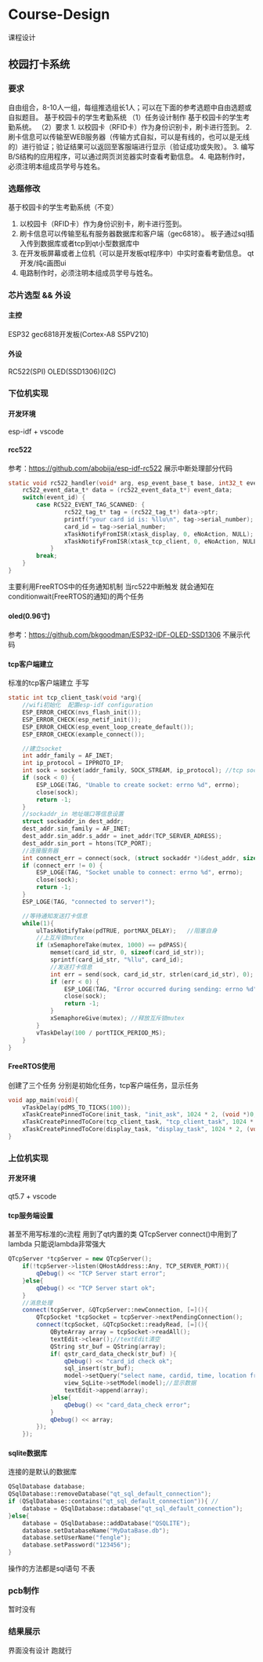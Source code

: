 # Course-Design
 课程设计

## 校园打卡系统
### 要求
自由组合，8-10人一组，每组推选组长1人；可以在下面的参考选题中自由选题或自拟题目。
基于校园卡的学生考勤系统
（1）任务设计制作
	基于校园卡的学生考勤系统。
（2）要求
	1. 以校园卡（RFID卡）作为身份识别卡，刷卡进行签到。
	2. 刷卡信息可以传输至WEB服务器（传输方式自拟，可以是有线的，也可以是无线的）进行验证；验证结果可以返回至客服端进行显示（验证成功或失败）。
	3. 编写B/S结构的应用程序，可以通过网页浏览器实时查看考勤信息。
	4. 电路制作时，必须注明本组成员学号与姓名。
### 选题修改
基于校园卡的学生考勤系统（不变）
1. 以校园卡（RFID卡）作为身份识别卡，刷卡进行签到。
2. 刷卡信息可以传输至私有服务器数据库和客户端（gec6818）。
	板子通过sql插入传到数据库或者tcp到qt小型数据库中
3. 在开发板屏幕或者上位机（可以是开发板qt程序中）中实时查看考勤信息。
	qt开发/纯c画图ui
4. 电路制作时，必须注明本组成员学号与姓名。

### 芯片选型 && 外设
#### 主控 
ESP32
gec6818开发板(Cortex-A8 S5PV210)
#### 外设
RC522(SPI) 
OLED(SSD1306)(I2C)

### 下位机实现
#### 开发环境
esp-idf + vscode
#### rcc522
参考：https://github.com/abobija/esp-idf-rc522
展示中断处理部分代码
```c
static void rc522_handler(void* arg, esp_event_base_t base, int32_t event_id, void* event_data){
    rc522_event_data_t* data = (rc522_event_data_t*) event_data;
    switch(event_id) {
        case RC522_EVENT_TAG_SCANNED: {
                rc522_tag_t* tag = (rc522_tag_t*) data->ptr;
                printf("your card id is: %llu\n", tag->serial_number);
                card_id = tag->serial_number;
                xTaskNotifyFromISR(xtask_display, 0, eNoAction, NULL); //通知xtaskdisplay
                xTaskNotifyFromISR(xtask_tcp_client, 0, eNoAction, NULL);
            }
        break;
    }
}
```
主要利用FreeRTOS中的任务通知机制
当rc522中断触发 就会通知在conditionwait(FreeRTOS的通知)的两个任务

#### oled(0.96寸)
参考：https://github.com/bkgoodman/ESP32-IDF-OLED-SSD1306
不展示代码

#### tcp客户端建立
标准的tcp客户端建立 手写
```c
static int tcp_client_task(void *arg){
    //wifi初始化  配置esp-idf configuration 
    ESP_ERROR_CHECK(nvs_flash_init());  
    ESP_ERROR_CHECK(esp_netif_init());  
    ESP_ERROR_CHECK(esp_event_loop_create_default());
    ESP_ERROR_CHECK(example_connect()); 

    //建立socket
    int addr_family = AF_INET;
    int ip_protocol = IPPROTO_IP;
    int sock = socket(addr_family, SOCK_STREAM, ip_protocol); //tcp socket 建立
    if (sock < 0) {
        ESP_LOGE(TAG, "Unable to create socket: errno %d", errno);
        close(sock);
        return -1;
    }
    //sockaddr_in 地址端口等信息设置
    struct sockaddr_in dest_addr;
    dest_addr.sin_family = AF_INET;
    dest_addr.sin_addr.s_addr = inet_addr(TCP_SERVER_ADRESS);
    dest_addr.sin_port = htons(TCP_PORT);
    //连接服务器
    int connect_err = connect(sock, (struct sockaddr *)&dest_addr, sizeof(dest_addr));
    if (connect_err != 0) {
        ESP_LOGE(TAG, "Socket unable to connect: errno %d", errno);
        close(sock);
        return -1;
    }
    ESP_LOGE(TAG, "connected to server!");

    //等待通知发送打卡信息
    while(1){
        ulTaskNotifyTake(pdTRUE, portMAX_DELAY);   //阻塞自身
        //上互斥锁mutex
        if (xSemaphoreTake(mutex, 1000) == pdPASS){ 
            memset(card_id_str, 0, sizeof(card_id_str));
            sprintf(card_id_str, "%llu", card_id);
            //发送打卡信息
            int err = send(sock, card_id_str, strlen(card_id_str), 0);
            if (err < 0) {
                ESP_LOGE(TAG, "Error occurred during sending: errno %d", errno);
                close(sock);
                return -1;
            }
            xSemaphoreGive(mutex); //释放互斥锁mutex
        }
        vTaskDelay(100 / portTICK_PERIOD_MS);
    }
}
```
#### FreeRTOS使用
创建了三个任务
分别是初始化任务，tcp客户端任务，显示任务
```c
void app_main(void){
    vTaskDelay(pdMS_TO_TICKS(100));
    xTaskCreatePinnedToCore(init_task, "init_ask", 1024 * 2, (void *)0, 3, NULL, 0);  //init 通知push_mqtt_task和display_task
    xTaskCreatePinnedToCore(tcp_client_task, "tcp_client_task", 1024 * 5, (void *)0, 2, &xtask_tcp_client, 0);  //tcp客户端任务
    xTaskCreatePinnedToCore(display_task, "display_task", 1024 * 2, (void *)0, 2, &xtask_display, 1);  //lcd显示任务 与rc522中断关联
}
```
### 上位机实现
#### 开发环境
qt5.7 + vscode 
#### tcp服务端设置
甚至不用写标准的c流程 用到了qt内置的类 QTcpServer
connect()中用到了lambda 只能说lambda非常强大
```CPP
QTcpServer *tcpServer = new QTcpServer();
    if(!tcpServer->listen(QHostAddress::Any, TCP_SERVER_PORT)){
        qDebug() << "TCP Server start error";
    }else{
        qDebug() << "TCP Server start ok";
    }
    //消息处理
    connect(tcpServer, &QTcpServer::newConnection, [=](){
        QTcpSocket *tcpSocket = tcpServer->nextPendingConnection();
        connect(tcpSocket, &QTcpSocket::readyRead, [=](){
            QByteArray array = tcpSocket->readAll();
            textEdit->clear();//textEdit清空
            QString str_buf = QString(array);
            if( qstr_card_data_check(str_buf) ){
                qDebug() << "card_id check ok";
                sql_insert(str_buf);
                model->setQuery("select name, cardid, time, location from nima");//刷新数据
                view_SqLite->setModel(model);//显示数据
                textEdit->append(array);
            }else{
                qDebug() << "card_data_check error";
            }
            qDebug() << array;
        });
    });
```
#### sqlite数据库
连接的是默认的数据库 
```cpp
QSqlDatabase database;
QSqlDatabase::removeDatabase("qt_sql_default_connection");
if (QSqlDatabase::contains("qt_sql_default_connection")){ // 
    database = QSqlDatabase::database("qt_sql_default_connection");
}else{
    database = QSqlDatabase::addDatabase("QSQLITE"); 
    database.setDatabaseName("MyDataBase.db"); 
    database.setUserName("fengle");
    database.setPassword("123456");
}
```
操作的方法都是sql语句 不表
### pcb制作
暂时没有

### 结果展示
界面没有设计 跑就行






